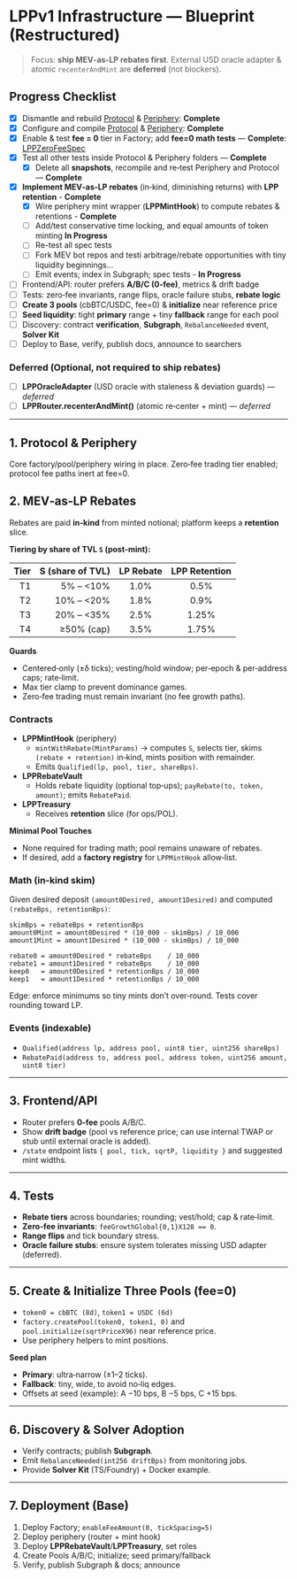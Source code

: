 # LPPv1 Infrastructure — Blueprint (Restructured)

> Focus: **ship MEV‑as‑LP rebates first**. External USD oracle adapter & atomic `recenterAndMint` are **deferred** (not blockers).

## Progress Checklist

- [x] Dismantle and rebuild [Protocol](https://github.com/Art-Sells/HPM/tree/main/MASS/LPP/LPPCodeBase/Infrastructure/Protocol) & [Periphery](https://github.com/Art-Sells/HPM/tree/main/MASS/LPP/LPPCodeBase/Infrastructure/Periphery): **Complete**
- [x] Configure and compile [Protocol](https://github.com/Art-Sells/HPM/tree/main/MASS/LPP/LPPCodeBase/Infrastructure/Protocol) & [Periphery](https://github.com/Art-Sells/HPM/tree/main/MASS/LPP/LPPCodeBase/Infrastructure/Periphery): **Complete**
- [x] Enable & test **fee = 0** tier in Factory; add **fee=0 math tests** — **Complete**: [LPPZeroFeeSpec](https://github.com/Art-Sells/HPM/blob/main/MASS/LPP/LPPCodeBase/Infrastructure/Protocol/test/LPPFactory.spec.ts)
- [x] Test all other tests inside Protocol & Periphery folders — **Complete**
  - [x] Delete all **snapshots**, recompile and re‑test Periphery and Protocol — **Complete**
- [X] **Implement MEV‑as‑LP rebates** (in‑kind, diminishing returns) with **LPP retention**  - **Complete**
  - [X] Wire periphery mint wrapper (**LPPMintHook**) to compute rebates & retentions - **Complete**
  - [ ] Add/test conservative time locking, and equal amounts of token minting **In Progress**
  - [ ] Re-test all spec tests
  - [ ] Fork MEV bot repos and testi arbitrage/rebate opportunities with tiny liquidity beginnings…
  - [ ] Emit events; index in Subgraph; spec tests - **In Progress**
- [ ] Frontend/API: router prefers **A/B/C (0‑fee)**, metrics & drift badge
- [ ] Tests: zero‑fee invariants, range flips, oracle failure stubs, **rebate logic**
- [ ] **Create 3 pools** (cbBTC/USDC, fee=0) & **initialize** near reference price
- [ ] **Seed liquidity**: tight **primary** range + tiny **fallback** range for each pool
- [ ] Discovery: contract **verification**, **Subgraph**, `RebalanceNeeded` event, **Solver Kit**
- [ ] Deploy to Base, verify, publish docs, announce to searchers
### Deferred (Optional, not required to ship rebates)
- [ ] **LPPOracleAdapter** (USD oracle with staleness & deviation guards) — *deferred*
- [ ] **LPPRouter.recenterAndMint()** (atomic re‑center + mint) — *deferred*

---

## 1. Protocol & Periphery
Core factory/pool/periphery wiring in place. Zero‑fee trading tier enabled; protocol fee paths inert at fee=0.

## 2. MEV‑as‑LP Rebates 
Rebates are paid **in‑kind** from minted notional; platform keeps a **retention** slice.

**Tiering by share of TVL `S` (post‑mint):**

| Tier | S (share of TVL) | **LP Rebate** | **LPP Retention** |
|-----:|------------------:|:-------------:|:-----------------:|
| T1   | 5% – <10%         | 1.0%          | 0.5%              |
| T2   | 10% – <20%        | 1.8%          | 0.9%              |
| T3   | 20% – <35%        | 2.5%          | 1.25%             |
| T4   | ≥50% (cap)        | 3.5%          | 1.75%             |

**Guards**
- Centered‑only (±δ ticks); vesting/hold window; per‑epoch & per‑address caps; rate‑limit.  
- Max tier clamp to prevent dominance games.  
- Zero‑fee trading must remain invariant (no fee growth paths).

### Contracts
- **LPPMintHook** (periphery)
  - `mintWithRebate(MintParams)` → computes `S`, selects tier, skims `(rebate + retention)` in‑kind, mints position with remainder.
  - Emits `Qualified(lp, pool, tier, shareBps)`.
- **LPPRebateVault**
  - Holds rebate liquidity (optional top‑ups); `payRebate(to, token, amount)`; emits `RebatePaid`.
- **LPPTreasury**
  - Receives **retention** slice (for ops/POL).

**Minimal Pool Touches**
- None required for trading math; pool remains unaware of rebates.  
- If desired, add a **factory registry** for `LPPMintHook` allow‑list.

### Math (in‑kind skim)
Given desired deposit `(amount0Desired, amount1Desired)` and computed `(rebateBps, retentionBps)`:
```
skimBps = rebateBps + retentionBps
amount0Mint = amount0Desired * (10_000 - skimBps) / 10_000
amount1Mint = amount1Desired * (10_000 - skimBps) / 10_000

rebate0 = amount0Desired * rebateBps    / 10_000
rebate1 = amount1Desired * rebateBps    / 10_000
keep0   = amount0Desired * retentionBps / 10_000
keep1   = amount1Desired * retentionBps / 10_000
```
Edge: enforce minimums so tiny mints don’t over‑round. Tests cover rounding toward LP.

### Events (indexable)
- `Qualified(address lp, address pool, uint8 tier, uint256 shareBps)`  
- `RebatePaid(address to, address pool, address token, uint256 amount, uint8 tier)`

---

## 3. Frontend/API
- Router prefers **0‑fee** pools A/B/C.  
- Show **drift badge** (pool vs reference price; can use internal TWAP or stub until external oracle is added).  
- `/state` endpoint lists `{ pool, tick, sqrtP, liquidity }` and suggested mint widths.

---

## 4. Tests
- **Rebate tiers** across boundaries; rounding; vest/hold; cap & rate‑limit.  
- **Zero‑fee invariants**: `feeGrowthGlobal{0,1}X128 == 0`.  
- **Range flips** and tick boundary stress.  
- **Oracle failure stubs**: ensure system tolerates missing USD adapter (deferred).

---

## 5. Create & Initialize Three Pools (fee=0)
- `token0 = cbBTC (8d)`, `token1 = USDC (6d)`  
- `factory.createPool(token0, token1, 0)` and `pool.initialize(sqrtPriceX96)` near reference price.  
- Use periphery helpers to mint positions.

**Seed plan**
- **Primary**: ultra‑narrow (±1–2 ticks).  
- **Fallback**: tiny, wide, to avoid no‑liq edges.  
- Offsets at seed (example): A −10 bps, B −5 bps, C +15 bps.

---

## 6. Discovery & Solver Adoption
- Verify contracts; publish **Subgraph**.  
- Emit `RebalanceNeeded(int256 driftBps)` from monitoring jobs.  
- Provide **Solver Kit** (TS/Foundry) + Docker example.

---

## 7. Deployment (Base)
1. Deploy Factory; `enableFeeAmount(0, tickSpacing=5)`  
2. Deploy periphery (router + mint hook)  
3. Deploy **LPPRebateVault**/**LPPTreasury**, set roles  
4. Create Pools A/B/C; initialize; seed primary/fallback  
5. Verify, publish Subgraph & docs; announce
